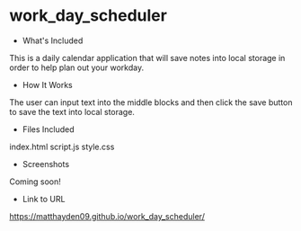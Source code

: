 # work_day_scheduler

* What's Included

This is a daily calendar application that will save notes into local storage in order to help plan out your workday.

* How It Works

The user can input text into the middle blocks and then click the save button to save the text into local storage.

* Files Included

index.html
script.js
style.css

* Screenshots

Coming soon!

* Link to URL

https://matthayden09.github.io/work_day_scheduler/
